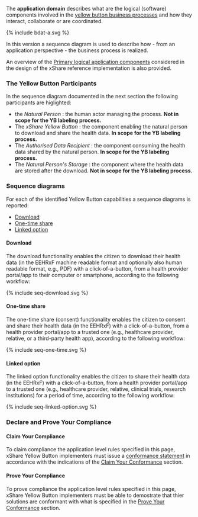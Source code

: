
The **application domain** describes what are the logical (software) components involved in the [yellow button business processes](business.html#business-service-and-processes) and how they interact, collaborate or are coordinated. 

<div>
<p> </p>
{% include bdat-a.svg %}
<p> </p>
</div>

In this version a sequence diagram is used to describe how - from an application perspective - the business process is realized.

An overview of the [Primary logical application components](yb_components.html) considered in the design of the xShare reference implementation is also provided.

### The Yellow Button Participants

In the sequence diagram documented in the next section the following participants are higlighted: 

* the *Natural Person* : the human actor managing the process. **Not in scope for the YB labeling process.**
* The *xShare Yellow Button* : the component enabling the natural person to download and share the health data. **In scope for the YB labeling process.**
* The *Authorised Data Recipient* : the component consuming the health data shared by the natural person. **In scope for the YB labeling process.**
* The *Natural Person's Storage* : the component where the health data are stored after the download. **Not in scope for the YB labeling process.**


### Sequence diagrams

For each of the identified Yellow Button capabilities a sequence diagrams is reported:
* [Download](#download)
* [One-time share](#linked-option)
* [Linked option](#linked-option)

#### Download

The download functionality enables the citizen to download their health data (in the EEHRxF machine readable format and optionally also human readable format, e.g., PDF) with a click-of-a-button, from a health provider portal/app to their computer or smartphone, according to the following workflow:

<div>
{% include seq-download.svg %}
</div>

#### One-time share

The one-time share (consent) functionality enables the citizen to consent and share their health data (in the EEHRxF) with a click-of-a-button, from a health provider portal/app to a trusted one (e.g., healthcare provider, relative, or a third-party health app), according to the following workflow:

<div>
{% include seq-one-time.svg %}
</div>

#### Linked option

The linked option functionality enables the citizen to share their health data (in the EEHRxF) with a click-of-a-button, from a health provider portal/app to a trusted one (e.g., healthcare provider, relative, clinical trials, research institutions) for a period of time, according to the following workflow:

<div>
{% include seq-linked-option.svg %}
</div>

### Declare and Prove Your Compliance

#### Claim Your Compliance

To claim compliance the application level rules specified in this page, xShare Yellow Button implementers must issue a [conformance statement](conf-statement.html) in accordance with the indications of the [Claim Your Conformance](conformance.html#claim-your-conformance) section.

#### Prove Your Compliance

To prove compliance the application level rules specified in this page, xShare Yellow Button implementers must be able to demostrate that thier solutions are conformant with what is specified in the 
[Prove Your Conformance](conformance.html#prove-your-conformance) section.